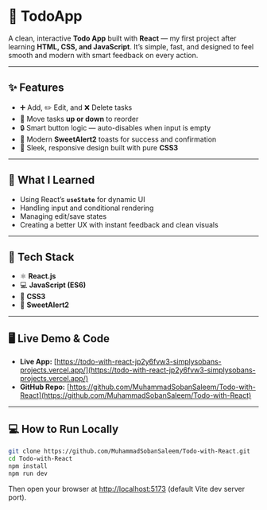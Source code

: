 # 📝 TodoApp

A clean, interactive **Todo App** built with **React** — my first project after learning **HTML, CSS, and JavaScript**.
It’s simple, fast, and designed to feel smooth and modern with smart feedback on every action.

---

## ✨ Features

* ➕ Add, ✏️ Edit, and ❌ Delete tasks
* 🔄 Move tasks **up or down** to reorder
* 🔒 Smart button logic — auto-disables when input is empty
* 🎉 Modern **SweetAlert2** toasts for success and confirmation
* 💅 Sleek, responsive design built with pure **CSS3**

---

## 🧠 What I Learned

* Using React’s **`useState`** for dynamic UI
* Handling input and conditional rendering
* Managing edit/save states
* Creating a better UX with instant feedback and clean visuals

---

## 🧩 Tech Stack

* ⚛️ **React.js**
* 💻 **JavaScript (ES6)**
* 🎨 **CSS3**
* 🔔 **SweetAlert2**

---

## 🖥️ Live Demo & Code

* **Live App:** [https://todo-with-react-jp2y6fvw3-simplysobans-projects.vercel.app/](https://todo-with-react-jp2y6fvw3-simplysobans-projects.vercel.app/)
* **GitHub Repo:** [https://github.com/MuhammadSobanSaleem/Todo-with-React](https://github.com/MuhammadSobanSaleem/Todo-with-React)

---

## 💻 How to Run Locally

```bash
git clone https://github.com/MuhammadSobanSaleem/Todo-with-React.git
cd Todo-with-React
npm install
npm run dev
```

Then open your browser at [http://localhost:5173](http://localhost:5173) (default Vite dev server port).
